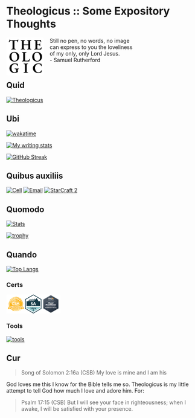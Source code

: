 # Theologicus :: Some Expository Thoughts

<img style="float:left; border-radius: 4px; margin-right: 15px; margin-bottom: 10px" src="images/logo-theologicus.png" width="100" align="left">Still no pen, no words, no image  
can express to you the loveliness  
of my only, only Lord Jesus.  
\- Samuel Rutherford
<br>
<br>
## Quid

[![Theologicus](https://github-readme-stats-iivg.vercel.app/api/pin/?username=joelouthan&repo=book-theologicus&theme=highcontrast)](https://github.com/joelouthan/theologicus)

## Ubi

[![wakatime](https://wakatime.com/badge/user/d81b745e-0660-46a8-8754-d2a82d97647c.svg)](https://wakatime.com/@d81b745e-0660-46a8-8754-d2a82d97647c)

[![My writing stats](https://github-readme-stats-iivg.vercel.app/api/wakatime?username=joelouthan&theme=highcontrast&show_icons=True&layout=compact&range=last_7_days)](https://github.com/joelouthan/theologic.us)

[![GitHub Streak](https://github-readme-streak-stats-joelouthan.vercel.app?user=joelouthan&theme=merko&ring=FF7503&fire=EB0000)](https://git.io/streak-stats)

## Quibus auxiliis

[![Cell](https://img.shields.io/badge/SMS-joseph-437790?style=for-the-badge&logo=Apple)](sms:8177071486)
[![Email](https://img.shields.io/badge/Email-joseph-success?style=for-the-badge&logo=Minutemailer)](mailto:joe@theologic.us)
[![StarCraft 2](https://img.shields.io/badge/StarCraft%202-Nachoz-80A6C6?style=for-the-badge)](https://liquipedia.net/starcraft2/User:Nachoz)

## Quomodo

[![Stats](https://github-readme-stats-iivg.vercel.app/api?username=joelouthan&show_icons=true&line_height=27&count_private=true&theme=highcontrast&hide=contribs&show_icons=true&rank_icon=github&bg_color=30,e96443,904e95&title_color=fff&text_color=fff)](https://github.com/joelouthan)

[![trophy](https://github-profile-trophy.vercel.app/?username=joelouthan&theme=monokai&no-bg=true&&row=1)]()

## Quando

[![Top Langs](https://github-readme-stats-iivg.vercel.app/api/top-langs/?username=joelouthan&theme=highcontrast&layout=compact)]()

### Certs

<a href="https://bcert.me/sqqjyozaw" target="_blank"><img style="vertical-align:middle" width="50" height="50" src="images/logo-csm-98x98.png"></a><a href="https://www.credly.com/badges/43000dae-5ec9-42f5-9059-8c569c278e29/public_url" target="_blank"><img style="vertical-align:middle" width="43" height="50" src="images/logo-SAFe-6-0-SA-Badge-rgb.png"></a><a hred="https://www.credly.com/badges/a0a60488-3cc6-4b95-bd4d-d73af8f25166/public_url" target="_blank"><img style="vertical-align:middle" src="https://raw.githubusercontent.com/joelouthan/joelouthan/main/images/logo-aws-ccp.png" width="50px" height="50px"></a>

### Tools

[![tools](https://skillicons.dev/icons?i=vscode,vim,md,swift,css,html,rust,ansible,bash,git,github,netlify)](https://theologic.us/contact-me/)


## Cur

>Song of Solomon 2:16a (CSB) My love is mine and I am his

God loves me this I know for the Bible tells me so. Theologicus is my little attempt to tell God how much I love and adore him. For:

>Psalm 17:15 (CSB) But I will see your face in righteousness; when I awake, I will be satisfied with your presence.
